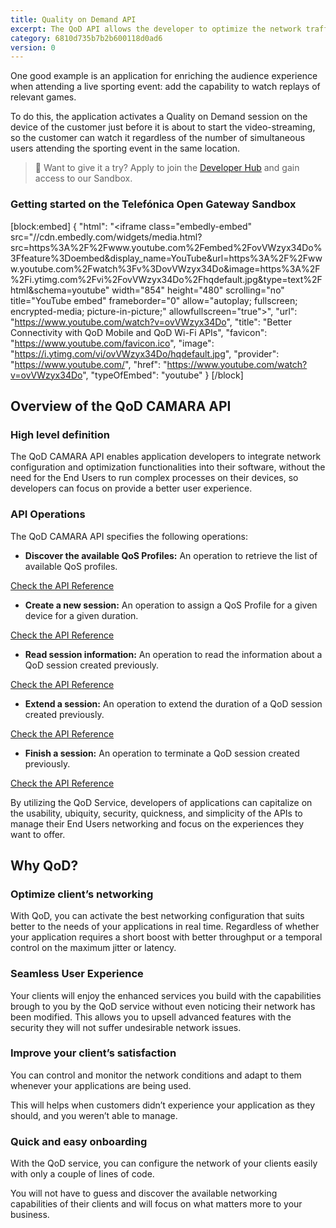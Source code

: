 ```yaml
---
title: Quality on Demand API
excerpt: The QoD API allows the developer to optimize the network traffic on their customers' devices on demand.
category: 6810d735b7b2b600118d0ad6
version: 0
---
```


One good example is an application for enriching the audience experience when attending a live sporting event: add the capability to watch replays of relevant games. 

To do this, the application activates a Quality on Demand session on the device of the customer just before it is about to start the video-streaming, so the customer can watch it regardless of the
number of simultaneous users attending the sporting event in the same location. 

> 📘 Want to give it a try?
> Apply to join the [Developer Hub](https://opengateway.telefonica.com/en/developer-hub/join) and gain access to our Sandbox.

### Getting started on the Telefónica Open Gateway Sandbox
[block:embed]
{
  "html": "<iframe class=\"embedly-embed\" src=\"//cdn.embedly.com/widgets/media.html?src=https%3A%2F%2Fwww.youtube.com%2Fembed%2FovVWzyx34Do%3Ffeature%3Doembed&display_name=YouTube&url=https%3A%2F%2Fwww.youtube.com%2Fwatch%3Fv%3DovVWzyx34Do&image=https%3A%2F%2Fi.ytimg.com%2Fvi%2FovVWzyx34Do%2Fhqdefault.jpg&type=text%2Fhtml&schema=youtube\" width=\"854\" height=\"480\" scrolling=\"no\" title=\"YouTube embed\" frameborder=\"0\" allow=\"autoplay; fullscreen; encrypted-media; picture-in-picture;\" allowfullscreen=\"true\"></iframe>",
  "url": "https://www.youtube.com/watch?v=ovVWzyx34Do",
  "title": "Better Connectivity with QoD Mobile and QoD Wi-Fi APIs",
  "favicon": "https://www.youtube.com/favicon.ico",
  "image": "https://i.ytimg.com/vi/ovVWzyx34Do/hqdefault.jpg",
  "provider": "https://www.youtube.com/",
  "href": "https://www.youtube.com/watch?v=ovVWzyx34Do",
  "typeOfEmbed": "youtube"
}
[/block]

## Overview of the QoD CAMARA API

### High level definition

The QoD CAMARA API enables application developers to integrate network configuration and optimization functionalities into their software, without the need for the End Users to run complex processes on their devices, so developers can focus on provide a better user experience.


### API Operations

The QoD CAMARA API specifies the following operations:

- **Discover the available QoS Profiles:** An operation to retrieve the list of available QoS profiles.

[Check the API Reference](/reference/getqosprofiles-2)

- **Create a new session:** An operation to assign a QoS Profile for a given device for a given duration. 

[Check the API Reference](/reference/createsession-2)

- **Read session information:** An operation to read the information about a QoD session created previously. 

[Check the API Reference](/reference/getsession-2)

- **Extend a session:** An operation to extend the duration of a QoD session created previously.

[Check the API Reference](/reference/extendqossessionduration-2)

- **Finish a session:** An operation to terminate a QoD session created previously. 

[Check the API Reference](/reference/deletesession-2)

By utilizing the QoD Service, developers of applications can capitalize on the usability, ubiquity, security, quickness, and simplicity of the APIs to manage their End Users networking and focus on the experiences they want to offer.

## Why QoD?

### Optimize client’s networking

With QoD, you can activate the best networking configuration that suits better to the needs of your applications in real time. Regardless of whether your application requires a  short boost with better throughput or a temporal control on the maximum jitter or latency. 

### Seamless User Experience

Your clients will enjoy the enhanced services you build with the capabilities brough to you by the QoD service without even noticing their network has been modified. This allows you to upsell advanced features with the security they will not suffer undesirable network issues.

### Improve your client’s satisfaction

You can control and monitor the network conditions and adapt to them whenever your applications are being used. 

This will helps when customers didn’t experience your application as they should, and you weren’t able to manage.

### Quick and easy onboarding

With the QoD service, you can configure the network of your clients easily with only a couple of lines of code.

You will not have to guess and discover the available networking capabilities of their clients and will focus on what matters more to your business.



